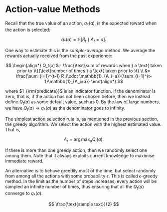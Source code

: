 # Action-value Methods

Recall that the true value of an action, $q_*(a)$, is the expected reward when the action is selected:

$$
q_*(a) = \mathbb E\left[ R_t\mid A_t=a \right].
$$

One way to estimate this is the _sample-average_ method. We average the rewards actually received from the past experience:

$$
\begin{align*}
Q_t(a) 
&= \frac{\text{sum of rewards when } a \text{ taken prior to }t}{\text{number of times } a \text{ taken prior to }t}
\\
&= \frac{\sum_{i=1}^{t-1} R_i\cdot \mathbb{1}_{A_i=a}}{\sum_{i=1}^{t-1}\mathbb{1}_{A_i=a}}
\end{align*}
$$

where $1_{\rm{predicate}}$ is an indicator function. If the denominator is zero, that is, if the action has not been chosen before, then we instead define $Q_t(a)$ as some default value, such as 0. By the law of large numbers, we have $Q_t(a)\to q_*(a)$ as the denominator goes to infinity.

The simplest action selection rule is, as mentioned in the previous section, the greedy algorithm. We select the action with the highest estimated value. That is,

$$
A_t= \arg\max_a Q_t(a).
$$

If there is more than one greedy action, then we randomly select one among them.  Note that it always exploits current knowledge to maximise immediate reward. 

An alternative is to behave greedily most of the time, but select randomly from among all the actions with some probability $\epsilon$. This is called $\epsilon$-greedy method. In the limit as the number of steps increases, every action will be sampled an infinite number of times, thus ensuring that all the $Q_t(a)$ converge to $q_*(a)$.

$$
\frac{\text{sample text}}{2}
$$